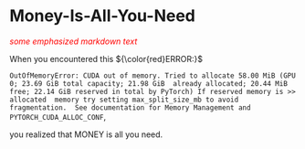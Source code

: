# Money-Is-All-You-Need

<span style="color:red"> *some emphasized markdown text*</span>


When you encountered this ${\color{red}ERROR:}$

`
OutOfMemoryError: CUDA out of memory. Tried to allocate 58.00 MiB (GPU 0; 23.69 GiB total capacity; 21.98 GiB 
already allocated; 20.44 MiB free; 22.14 GiB reserved in total by PyTorch) If reserved memory is >> allocated 
memory try setting max_split_size_mb to avoid fragmentation.  See documentation for Memory Management and 
PYTORCH_CUDA_ALLOC_CONF
`,

you realized that MONEY is all you need.
